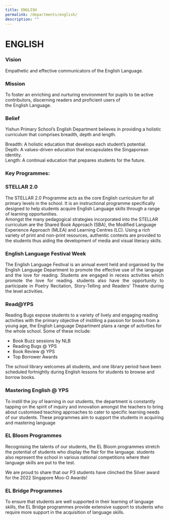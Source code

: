 ```yaml
---
title: ENGLISH
permalink: /departments/english/
description: ""
---
```

# ENGLISH

### **Vision**

Empathetic and effective communicators of the English Language.

### **Mission**

To foster an enriching and nurturing environment for pupils to be active contributors, discerning readers and proficient users of the English Language.

### **Belief**  

Yishun Primary School’s English Department believes in providing a holistic curriculum that comprises breadth, depth and length. 

Breadth: A holistic education that develops each student’s potential.    
Depth: A values-driven education that encapsulates the Singaporean identity.    
Length: A continual education that prepares students for the future.

### Key Programmes:

### **STELLAR 2.0**

The STELLAR 2.0 Programme acts as the core English curriculum for all primary levels in the school. It is an instructional programme specifically designed to help students acquire English Language skills through a range of learning opportunities.    
Amongst the many pedagogical strategies incorporated into the STELLAR curriculum are the Shared Book Approach (SBA), the Modified Language Experience Approach (MLEA) and Learning Centres (LC). Using a rich variety of print and non-print resources, authentic contexts are provided to the students thus aiding the development of media and visual literacy skills.

### **English Language Festival Week**

<p style="text-align: justify;">The English Language Festival is an annual event held and organised by the English Language Department to promote the effective use of the language and the love for reading. Students are engaged in recess activities which promote the love for reading. students also have the opportunity to participate in Poetry Recitation, Story-Telling and Readers’ Theatre during the level activities.</p>


### Read@YPS

Reading Bugs expose students to a variety of lively and engaging reading activities with the primary objective of instilling a passion for books from a young age, the English Language Department plans a range of activities for the whole school. Some of these include:      

*   Book Buzz sessions by NLB
*   Reading Bugs @ YPS
*   Book Review @ YPS
*   Top Borrower Awards 

The school library welcomes all students, and one library period have been scheduled fortnightly during English lessons for students to browse and borrow books. 

  

### Mastering English @ YPS

To instill the joy of learning in our students, the department is constantly tapping on the spirit of inquiry and innovation amongst the teachers to bring about customised teaching approaches to cater to specific learning needs of our students. These programmes aim to support the students in acquiring and mastering language


### EL Bloom Programmes

Recognising the talents of our students, the EL Bloom programmes stretch the potential of students who display the flair for the language. students also represent the school in various national competitions where their language skills are put to the test.   

We are proud to share that our P3 students have clinched the Silver award for the 2022 Singapore Moo-O Awards!

### EL Bridge Programmes

To ensure that students are well supported in their learning of language skills, the EL Bridge programmes provide extensive support to students who require more support in the acquisition of language skills.